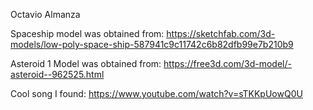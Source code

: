 Octavio Almanza

Spaceship model was obtained from:
https://sketchfab.com/3d-models/low-poly-space-ship-587941c9c11742c6b82dfb99e7b210b9

Asteroid 1 Model was obtained from:
https://free3d.com/3d-model/-asteroid--962525.html

Cool song I found:
https://www.youtube.com/watch?v=sTKKpUowQ0U
